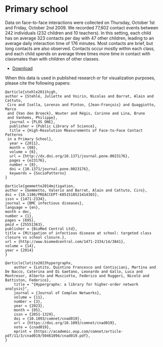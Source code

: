 # Primary school

Data on face-to-face interactions were collected on Thursday, October 1st and Friday, October 2nd 2009. We recorded 77,602 contact events between 242 individuals (232 children and 10 teachers). In this setting, each child has on average 323 contacts per day with 47 other children, leading to an average daily interaction time of 176 minutes. Most contacts are brief, but long contacts are also observed. Contacts occur mostly within each class, and each child spends on average three times more time in contact with classmates than with children of other classes.

* [Download](https://drive.google.com/file/d/1KDNIQSY-3Dk1lHLodCY17ovBiOKHHwtQ/view?usp=sharing)

When this data is used in published research or for visualization purposes, please cite the following papers:

```
@article{stehle2011high,
author = {Stehlé, Juliette and Voirin, Nicolas and Barrat, Alain and Cattuto,
 Ciro and Isella, Lorenzo and Pinton, {Jean-François} and Quaggiotto, Marco
 and {Van den Broeck}, Wouter and Régis, Corinne and Lina, Bruno
 and Vanhems, Philippe},
  journal = {PLOS ONE},
  publisher = {Public Library of Science},
  title = {High-Resolution Measurements of Face-to-Face Contact Patterns
 in a Primary School},
  year = {2011},
  month = {08},
  volume = {6},
  url = {http://dx.doi.org/10.1371/journal.pone.0023176},
  pages = {e23176},
  number = {8},
  doi = {10.1371/journal.pone.0023176},
  keywords = {SocioPatterns}
}

@article{gemmetto2014mitigation,
author = {Gemmetto, Valerio and Barrat, Alain and Cattuto, Ciro},
doi = {10.1186/PREACCEPT-6851518521414365},
issn = {1471-2334},
journal = {BMC infectious diseases},
language = {en},
month = dec,
number = {1},
pages = {695},
pmid = {25551363},
publisher = {BioMed Central Ltd},
title = {Mitigation of infectious disease at school: targeted class closure vs school closure.},
url = {http://www.biomedcentral.com/1471-2334/14/3841},
volume = {14},
year = {2014}
}

@article{lotito2023hypergraphx,
    author = {Lotito, Quintino Francesco and Contisciani, Martina and De Bacco, Caterina and Di Gaetano, Leonardo and Gallo, Luca and Montresor, Alberto and Musciotto, Federico and Ruggeri, Nicolò and Battiston, Federico},
    title = "{Hypergraphx: a library for higher-order network analysis}",
    journal = {Journal of Complex Networks},
    volume = {11},
    number = {3},
    year = {2023},
    month = {05},
    issn = {2051-1329},
    doi = {10.1093/comnet/cnad019},
    url = {https://doi.org/10.1093/comnet/cnad019},
    note = {cnad019},
    eprint = {https://academic.oup.com/comnet/article-pdf/11/3/cnad019/50461094/cnad019.pdf},
}
```
